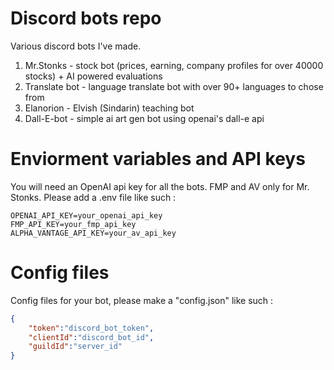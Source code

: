 # Discord bots repo


Various discord bots I've made.  
1. Mr.Stonks - stock bot (prices, earning, company profiles for over 40000 stocks) + AI powered evaluations
2. Translate bot - language translate bot with over 90+ languages to chose from
3. Elanorion - Elvish (Sindarin) teaching bot
4. Dall-E-bot - simple ai art gen bot using openai's dall-e api  
 
# Enviorment variables and API keys
You will need an OpenAI api key for all the bots. FMP and AV only for Mr. Stonks. Please add a .env file like such : 

```env
OPENAI_API_KEY=your_openai_api_key
FMP_API_KEY=your_fmp_api_key
ALPHA_VANTAGE_API_KEY=your_av_api_key
```  

# Config files
Config files for your bot, please make a "config.json" like such : 
```json
{
    "token":"discord_bot_token",
    "clientId":"discord_bot_id",
    "guildId":"server_id"
}
```
